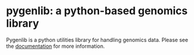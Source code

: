 # pygenlib: a python-based genomics library

Pygenlib is a python utilities library for handling genomics data.
Please see the [documentation](https://pygenlib.readthedocs.io/en/latest/) for more information.
